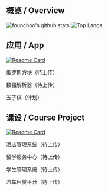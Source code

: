 ## 概览 / Overview

![founchoo's github stats](https://github-readme-stats.vercel.app/api?username=founchoo&hide_border=true&show_icons=true&count_private=true&include_all_commits=true&rank_icon=github&hide_title=true)
![Top Langs](https://github-readme-stats.vercel.app/api/top-langs/?username=founchoo&hide_border=true&layout=compact)

## 应用 / App

[![Readme Card](https://github-readme-stats.vercel.app/api/pin/?username=founchoo&repo=CampusHelper)](https://github.com/founchoo/CampusHelper)

俄罗斯方块（待上传）

数独解析器（待上传）

五子棋（计划）

## 课设 / Course Project

[![Readme Card](https://github-readme-stats.vercel.app/api/pin/?username=founchoo&repo=sentiment_analysis)](https://github.com/founchoo/sentiment_analysis)

酒店管理系统（待上传）

留学服务中心（待上传）

学生管理系统（待上传）

汽车租赁平台（待上传）


